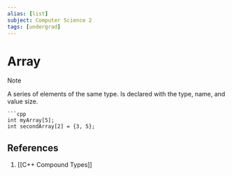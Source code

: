 ```yaml
---
alias: [list]
subject: Computer Science 2
tags: [undergrad]
---
```

# Array


> [!note]
> A series of elements of the same type. Is declared with the type, name, and value size.

````ad-example
```cpp
int myArray[5];
int secondArray[2] = {3, 5};
````

## References
1. [[C++ Compound Types]]